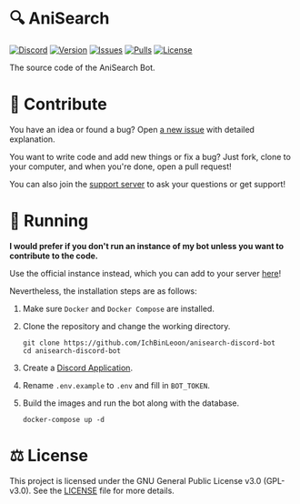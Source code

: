# 🔍 AniSearch

[![Discord](https://img.shields.io/discord/835960108466176041?logo=discord&logoColor=ffffff)](https://discord.gg/Bv94yQYZM8)
[![Version](https://img.shields.io/github/v/tag/IchBinLeoon/anisearch-discord-bot?label=version)](https://github.com/IchBinLeoon/anisearch-discord-bot/tags)
[![Issues](https://img.shields.io/github/issues/IchBinLeoon/anisearch-discord-bot)](https://github.com/IchBinLeoon/anisearch-discord-bot/issues)
[![Pulls](https://img.shields.io/github/issues-pr/IchBinLeoon/anisearch-discord-bot)](https://github.com/IchBinLeoon/anisearch-discord-bot/pulls)
[![License](https://img.shields.io/github/license/IchBinLeoon/anisearch-discord-bot)](https://github.com/IchBinLeoon/anisearch-discord-bot/blob/main/LICENSE)

The source code of the AniSearch Bot.

# 🤝 Contribute
You have an idea or found a bug? Open [a new issue](https://github.com/IchBinLeoon/anisearch-discord-bot/issues) with detailed explanation.

You want to write code and add new things or fix a bug? Just fork, clone to your computer, and when you're done, open a pull request!

You can also join the [support server](https://discord.gg/Bv94yQYZM8) to ask your questions or get support!

# 🚀 Running
**I would prefer if you don't run an instance of my bot unless you want to contribute to the code.**

Use the official instance instead, which you can add to your server [here](https://discord.com/api/oauth2/authorize?client_id=737236600878137363&permissions=18432&scope=bot%20applications.commands)!

Nevertheless, the installation steps are as follows:

1. Make sure `Docker` and `Docker Compose` are installed.

2. Clone the repository and change the working directory.
    ```
    git clone https://github.com/IchBinLeoon/anisearch-discord-bot
    cd anisearch-discord-bot
    ```

3. Create a [Discord Application](https://discord.com/developers/applications).

4. Rename `.env.example` to `.env` and fill in `BOT_TOKEN`.

5. Build the images and run the bot along with the database.
    ```
    docker-compose up -d
    ```

# ⚖️ License
This project is licensed under the GNU General Public License v3.0 (GPL-v3.0). See the [LICENSE](https://github.com/IchBinLeoon/anisearch-discord-bot/blob/main/LICENSE) file for more details.

